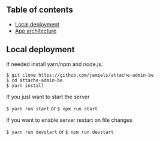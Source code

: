## Table of contents

- [Local deployment](#--local-deployment)
- [App architecture](#--app-architecture)

## Local deployment

If needed install yarn/npm and node.js.

```
$ git clone https://github.com/jamiels/attache-admin-be
$ cd attache-admin-be
$ yarn install
```

If you just want to start the server

`$ yarn run start`
or
`$ npm run start`

If you want to enable server restart on file changes

`$ yarn run devstart`
or
`$ npm run devstart`
